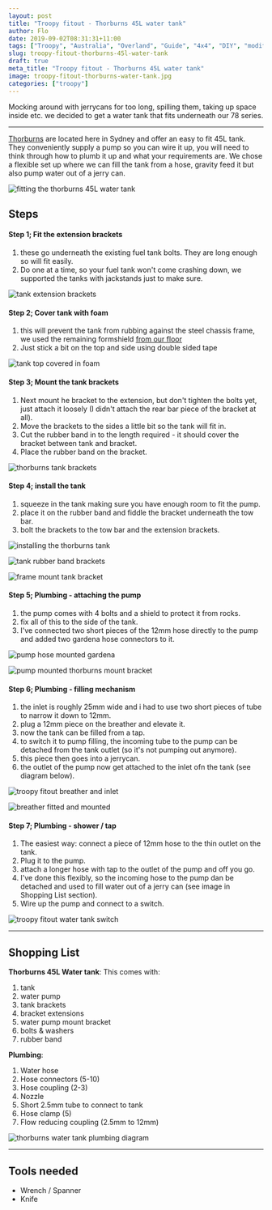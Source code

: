 ```yaml
---
layout: post
title: "Troopy fitout - Thorburns 45L water tank"
author: Flo
date: 2019-09-02T08:31:31+11:00
tags: ["Troopy", "Australia", "Overland", "Guide", "4x4", "DIY", "modification"]
slug: troopy-fitout-thorburns-45l-water-tank
draft: true
meta_title: "Troopy fitout - Thorburns 45L water tank"
image: troopy-fitout-thorburns-water-tank.jpg
categories: ["troopy"]
---
```


Mocking around with jerrycans for too long, spilling them, taking up space inside etc. we decided to get a water tank that fits underneath our 78 series.<!-- end -->

---

[Thorburns](http://www.thorburns.com.au/product/45l-water-tank-for-all-toyota-troopcarriers/) are located here in Sydney and offer an easy to fit 45L tank. They conveniently supply a pump so you can wire it up, you will need to think through how to plumb it up and what your requirements are. We chose a flexible set up where we can fill the tank from a hose, gravity feed it but also pump water out of a jerry can.

![fitting the thorburns 45L water tank](./troopy-fitout-fitting-the-tank.jpg)

## Steps

#### Step 1; Fit the extension brackets

1. these go underneath the existing fuel tank bolts. They are long enough so will fit easily.
2. Do one at a time, so your fuel tank won't come crashing down, we supported the tanks with jackstands just to make sure.

![tank extension brackets](./troopy-fitout-mount-tank-extension-brackets.jpg)

#### Step 2; Cover tank with foam

1. this will prevent the tank from rubbing against the steel chassis frame, we used the remaining formshield [from our floor](2019-7-17-how-to-put-a-floor-into-a-troopy)
2. Just stick a bit on the top and side using double sided tape

![tank top covered in foam](./troopy-fitout-formshield-cover.jpg)

#### Step 3; Mount the tank brackets

1. Next mount he bracket to the extension, but don't tighten the bolts yet, just attach it loosely (I didn't attach the rear bar piece of the bracket at all).
2. Move the brackets to the sides a little bit so the tank will fit in.
3. Cut the rubber band in to the length required - it should cover the bracket between tank and bracket.
4. Place the rubber band on the bracket.

![thorburns tank brackets](./troopy-fitout-tank-brackets.jpg)

#### Step 4; install the tank

1. squeeze in the tank making sure you have enough room to fit the pump.
2. place it on the rubber band and fiddle the bracket underneath the tow bar.
3. bolt the brackets to the tow bar and the extension brackets.

![installing the thorburns tank](./troopy-fitout-thorburns-tank-fit.jpg)

![tank rubber band brackets](./troopy-fitout-bracket-rubber-band.jpg)

![frame mount tank bracket](./troopy-fitout-chassis-frame-mount.jpg)

#### Step 5; Plumbing - attaching the pump

1. the pump comes with 4 bolts and a shield to protect it from rocks.
2. fix all of this to the side of the tank.
3. I've connected two short pieces of the 12mm hose directly to the pump and added two gardena hose connectors to it.

![pump hose mounted gardena](./troopy-fitout-pump-hose-connection.jpg)

![pump mounted thorburns mount bracket](./troopy-fitout-thorburns-pump-mounted.jpg)

#### Step 6; Plumbing - filling mechanism

1. the inlet is roughly 25mm wide and i had to use two short pieces of tube to narrow it down to 12mm.
2. plug a 12mm piece on the breather and elevate it.
3. now the tank can be filled from a tap.
4. to switch it to pump filling, the incoming tube to the pump can be detached from the tank outlet (so it's not pumping out anymore).
5. this piece then goes into a jerrycan.
6. the outlet of the pump now get attached to the inlet ofn the tank (see diagram below).

![troopy fitout breather and inlet](./troopy-fitout-watertank-breather-inlet.jpg)

![breather fitted and mounted](./troopy-fitout-inlet-and-breather-fitted.jpg)

#### Step 7; Plumbing - shower / tap

1. The easiest way: connect a piece of 12mm hose to the thin outlet on the tank.
2. Plug it to the pump.
3. attach a longer hose with tap to the outlet of the pump and off you go.
4. I've done this flexibly, so the incoming hose to the pump dan be detached and used to fill water out of a jerry can (see image in Shopping List section).
5. Wire up the pump and connect to a switch.

![troopy fitout water tank switch](./troopy-fitout-water-tank-switch.jpg)

---

## Shopping List

**Thorburns 45L Water tank**: This comes with:

1. tank
2. water pump
3. tank brackets
4. bracket extensions
5. water pump mount bracket
6. bolts & washers
7. rubber band

**Plumbing**:

1. Water hose
2. Hose connectors (5-10)
3. Hose coupling (2-3)
4. Nozzle
5. Short 2.5mm tube to connect to tank
6. Hose clamp (5)
7. Flow reducing coupling (2.5mm to 12mm)

![thorburns water tank plumbing diagram](./troopy-fitout-plumbing-diagram.jpg)

---

## Tools needed

* Wrench / Spanner
* Knife
